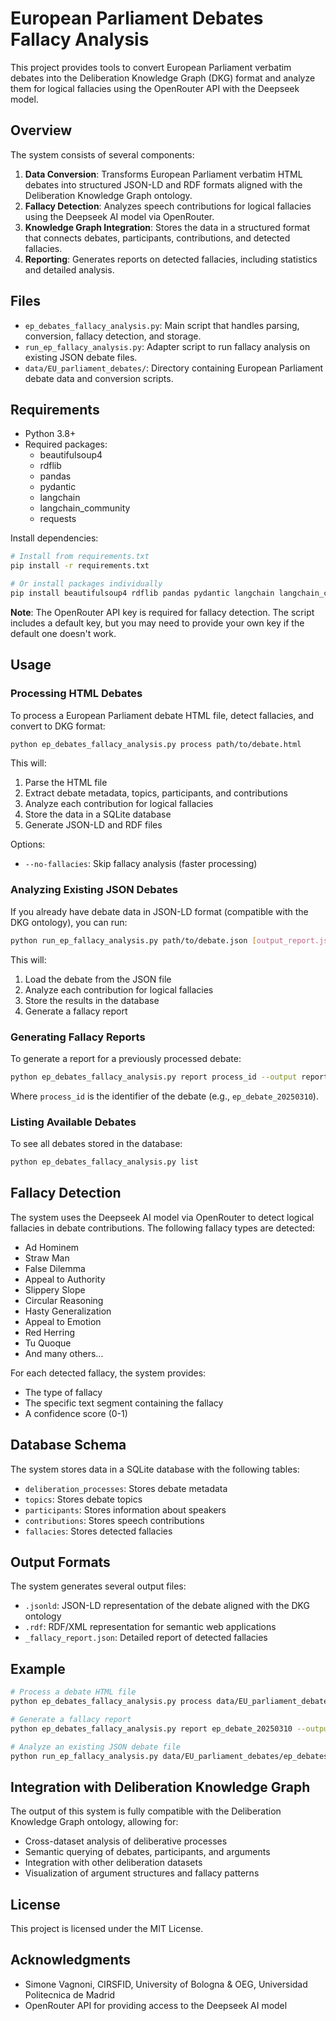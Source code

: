 # European Parliament Debates Fallacy Analysis

This project provides tools to convert European Parliament verbatim debates into the Deliberation Knowledge Graph (DKG) format and analyze them for logical fallacies using the OpenRouter API with the Deepseek model.

## Overview

The system consists of several components:

1. **Data Conversion**: Transforms European Parliament verbatim HTML debates into structured JSON-LD and RDF formats aligned with the Deliberation Knowledge Graph ontology.
2. **Fallacy Detection**: Analyzes speech contributions for logical fallacies using the Deepseek AI model via OpenRouter.
3. **Knowledge Graph Integration**: Stores the data in a structured format that connects debates, participants, contributions, and detected fallacies.
4. **Reporting**: Generates reports on detected fallacies, including statistics and detailed analysis.

## Files

- `ep_debates_fallacy_analysis.py`: Main script that handles parsing, conversion, fallacy detection, and storage.
- `run_ep_fallacy_analysis.py`: Adapter script to run fallacy analysis on existing JSON debate files.
- `data/EU_parliament_debates/`: Directory containing European Parliament debate data and conversion scripts.

## Requirements

- Python 3.8+
- Required packages:
  - beautifulsoup4
  - rdflib
  - pandas
  - pydantic
  - langchain
  - langchain_community
  - requests

Install dependencies:

```bash
# Install from requirements.txt
pip install -r requirements.txt

# Or install packages individually
pip install beautifulsoup4 rdflib pandas pydantic langchain langchain_community requests
```

**Note**: The OpenRouter API key is required for fallacy detection. The script includes a default key, but you may need to provide your own key if the default one doesn't work.

## Usage

### Processing HTML Debates

To process a European Parliament debate HTML file, detect fallacies, and convert to DKG format:

```bash
python ep_debates_fallacy_analysis.py process path/to/debate.html
```

This will:
1. Parse the HTML file
2. Extract debate metadata, topics, participants, and contributions
3. Analyze each contribution for logical fallacies
4. Store the data in a SQLite database
5. Generate JSON-LD and RDF files

Options:
- `--no-fallacies`: Skip fallacy analysis (faster processing)

### Analyzing Existing JSON Debates

If you already have debate data in JSON-LD format (compatible with the DKG ontology), you can run:

```bash
python run_ep_fallacy_analysis.py path/to/debate.json [output_report.json]
```

This will:
1. Load the debate from the JSON file
2. Analyze each contribution for logical fallacies
3. Store the results in the database
4. Generate a fallacy report

### Generating Fallacy Reports

To generate a report for a previously processed debate:

```bash
python ep_debates_fallacy_analysis.py report process_id --output report.json
```

Where `process_id` is the identifier of the debate (e.g., `ep_debate_20250310`).

### Listing Available Debates

To see all debates stored in the database:

```bash
python ep_debates_fallacy_analysis.py list
```

## Fallacy Detection

The system uses the Deepseek AI model via OpenRouter to detect logical fallacies in debate contributions. The following fallacy types are detected:

- Ad Hominem
- Straw Man
- False Dilemma
- Appeal to Authority
- Slippery Slope
- Circular Reasoning
- Hasty Generalization
- Appeal to Emotion
- Red Herring
- Tu Quoque
- And many others...

For each detected fallacy, the system provides:
- The type of fallacy
- The specific text segment containing the fallacy
- A confidence score (0-1)

## Database Schema

The system stores data in a SQLite database with the following tables:

- `deliberation_processes`: Stores debate metadata
- `topics`: Stores debate topics
- `participants`: Stores information about speakers
- `contributions`: Stores speech contributions
- `fallacies`: Stores detected fallacies

## Output Formats

The system generates several output files:

- `.jsonld`: JSON-LD representation of the debate aligned with the DKG ontology
- `.rdf`: RDF/XML representation for semantic web applications
- `_fallacy_report.json`: Detailed report of detected fallacies

## Example

```bash
# Process a debate HTML file
python ep_debates_fallacy_analysis.py process data/EU_parliament_debates/ep_debates/verbatim_2025-03-10.html

# Generate a fallacy report
python ep_debates_fallacy_analysis.py report ep_debate_20250310 --output fallacy_report.json

# Analyze an existing JSON debate file
python run_ep_fallacy_analysis.py data/EU_parliament_debates/ep_debates/debate_2025-03-10.json
```

## Integration with Deliberation Knowledge Graph

The output of this system is fully compatible with the Deliberation Knowledge Graph ontology, allowing for:

- Cross-dataset analysis of deliberative processes
- Semantic querying of debates, participants, and arguments
- Integration with other deliberation datasets
- Visualization of argument structures and fallacy patterns

## License

This project is licensed under the MIT License.

## Acknowledgments

- Simone Vagnoni, CIRSFID, University of Bologna & OEG, Universidad Politecnica de Madrid
- OpenRouter API for providing access to the Deepseek AI model
